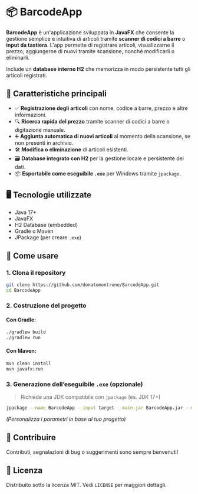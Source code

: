 # 📦 BarcodeApp

**BarcodeApp** è un'applicazione sviluppata in **JavaFX** che consente la gestione semplice e intuitiva di articoli tramite **scanner di codici a barre** o **input da tastiera**. L'app permette di registrare articoli, visualizzarne il prezzo, aggiungerne di nuovi tramite scansione, nonché modificarli o eliminarli.

Include un **database interno H2** che memorizza in modo persistente tutti gli articoli registrati.

## 🚀 Caratteristiche principali

- ✅ **Registrazione degli articoli** con nome, codice a barre, prezzo e altre informazioni.
- 🔍 **Ricerca rapida del prezzo** tramite scanner di codici a barre o digitazione manuale.
- ➕ **Aggiunta automatica di nuovi articoli** al momento della scansione, se non presenti in archivio.
- 🛠️ **Modifica o eliminazione** di articoli esistenti.
- 🗃️ **Database integrato con H2** per la gestione locale e persistente dei dati.
- 📦 **Esportabile come eseguibile `.exe`** per Windows tramite `jpackage`.

## 🖥️ Tecnologie utilizzate

- Java 17+
- JavaFX
- H2 Database (embedded)
- Gradle o Maven
- JPackage (per creare `.exe`)

## 📂 Come usare

### 1. Clona il repository

```bash
git clone https://github.com/donatomontrone/BarcodeApp.git
cd BarcodeApp
```

### 2. Costruzione del progetto

#### Con Gradle:

```bash
./gradlew build
./gradlew run
```

#### Con Maven:

```bash
mvn clean install
mvn javafx:run
```

### 3. Generazione dell’eseguibile `.exe` (opzionale)

> Richiede una JDK compatibile con `jpackage` (es. JDK 17+)

```bash
jpackage --name BarcodeApp --input target --main-jar BarcodeApp.jar --main-class org.doazz.barcode.Main --type exe --icon src/main/resources/images/icon.ico --java-options "-Xmx512m" --module-path path/to/javafx/lib --add-modules javafx.controls,javafx.fxml
```

*(Personalizza i parametri in base al tuo progetto)*

## 🤝 Contribuire

Contributi, segnalazioni di bug o suggerimenti sono sempre benvenuti!

## 📄 Licenza

Distribuito sotto la licenza MIT. Vedi `LICENSE` per maggiori dettagli.
